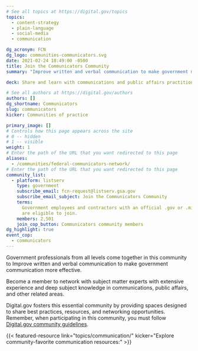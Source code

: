```yaml
---
# See all topics at https://digital.gov/topics
topics:
  - content-strategy
  - plain-language
  - social-media
  - communication

dg_acronym: FCN
dg_logo: communities-communicators.svg
date: 2021-02-24 18:49:00 -0500
title: Join the Communicators Community
summary: "Improve written and verbal communication to make government more effective."

deck: Share and learn with communications and public affairs practitioners.

# See all authors at https://digital.gov/authors
authors: []
dg_shortname: Communicators
slug: communicators
kicker: Communities of practice

primary_image: []
# Controls how this page appears across the site
# 0 -- hidden
# 1 -- visible
weight: 1
# Enter the path of the URL that you want redirected to this page
aliases:
  - /communities/federal-communicators-network/
# Enter the path of the URL that you want redirected to this page
community_list:
  - platform: listserv
    type: government
    subscribe_email: fcn-request@listserv.gsa.gov
    subscribe_email_subject: Join the Communicators Community
    terms:
      Government employees and contractors with an official .gov or .mil email
      are eligible to join.
    members: 2,501
    join_cop_button: Communicators community members
dg_highlight: true
event_cop:
  - communicators
---
```


Government professionals from all levels come together in this community to Improve written and verbal communication to make government communication more effective.

Become a member to network with subject matter experts with extensive experience and deep subject knowledge in communications, public affairs, and other related areas.

Digital.gov fosters this essential community by providing spaces designed to share best practices, resources, and networking opportunities. Remember, when participating in this community, you must follow [Digital.gov community guidelines](https://digital.gov/communities/manage-your-subscription/).

{{< featured-resource link="topics/communication/" kicker="Explore community-favorite communication resources:" >}}
